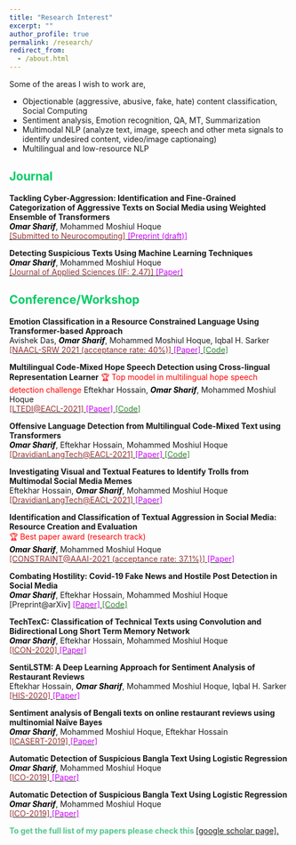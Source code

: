 ```yaml
---
title: "Research Interest"
excerpt: ""
author_profile: true
permalink: /research/
redirect_from: 
  - /about.html
---
```


Some of the areas I wish to work are,

 * Objectionable (aggressive, abusive, fake, hate) content classification, Social Computing
 * Sentiment analysis, Emotion recognition, QA, MT, Summarization
 * Multimodal NLP (analyze text, image, speech and other meta signals to identify undesired content, video/image captionaing)
 * Multilingual and low-resource NLP
  
<!--
  ## <font color="#00cc66"> Research Statement </font>  
    Will write my research statement here.
  *<font color="#ff6633">Omar Sharif</font>*
-->

## <font color="#00cc66"> Journal </font>  
 
  **Tackling Cyber-Aggression: Identification and Fine-Grained Categorization of Aggressive Texts on Social Media using Weighted Ensemble of Transformers**  
  *<b><font color="#000"> Omar Sharif</font></b>*, Mohammed Moshiul Hoque    
  [<font color="	#993333"> [Submitted to Neurocomputing] </font>](https://www.journals.elsevier.com/neurocomputing)  [<font color="#cc00ff">[Preprint (draft)] </font>](https://drive.google.com/file/d/1XRg4nXHyp4K5zh2TlSl0oq73vYYw-meL/view?usp=sharing) 
  
 **Detecting Suspicious Texts Using Machine Learning Techniques**  
  *<b><font color="#000">Omar Sharif</font></b>*, Mohammed Moshiul Hoque    
  [<font color="	#993333"> [Journal of Applied Sciences (IF: 2.47)] </font>](https://www.mdpi.com/journal/applsci)  [<font color="#cc00ff">[Paper] </font>](https://www.mdpi.com/2076-3417/10/18/6527) 
 
## <font color="#00cc66"> Conference/Workshop </font> 
 
  **Emotion Classification in a Resource Constrained Language Using Transformer-based Approach**  
  Avishek Das, *<b><font color="#000">Omar Sharif</font></b>*, Mohammed Moshiul Hoque, Iqbal H. Sarker   
  [<font color="	#993333"> [NAACL-SRW 2021 (acceptance rate: 40%)] </font>](https://naacl2021-srw.github.io/)  [<font color="#cc00ff">[Paper] </font>](https://aclanthology.org/2021.naacl-srw.19/)  [<font color="#2d862d"> [Code] </font>](https://github.com/omar-sharif03/NAACL-SRW-2021)  

  **Multilingual Code-Mixed Hope Speech Detection using Cross-lingual Representation Learner**
  <font color="#f00">🏆 Top moodel in multilingual hope speech detection challenge</font> 
  Eftekhar Hossain, *<b><font color="#000">Omar Sharif</font></b>*, Mohammed Moshiul Hoque  
  [<font color="	#993333"> [LTEDI@EACL-2021] </font>](https://sites.google.com/view/lt-edi-2021/home)  [<font color="#cc00ff">[Paper] </font>](https://www.aclweb.org/anthology/2021.ltedi-1.25/)  [<font   color="#2d862d"> [Code] </font>](https://github.com/omar-sharif03/CUET_NLP-EACL_2021)  

 **Offensive Language Detection from Multilingual Code-Mixed Text using Transformers**  
 *<b><font color="#000">Omar Sharif</font></b>*,  Eftekhar Hossain, Mohammed Moshiul Hoque  
  [<font color="#993333"> [DravidianLangTech@EACL-2021] </font>](https://dravidianlangtech.github.io/2021/index.html)  [<font color="#cc00ff">[Paper] </font>](https://www.aclweb.org/anthology/2021.dravidianlangtech-1.35/)  [<font   color="#2d862d"> [Code] </font>](https://github.com/omar-sharif03/CUET_NLP-EACL_2021)  

 **Investigating Visual and Textual Features to Identify Trolls from Multimodal Social Media Memes**  
  Eftekhar Hossain, *<b><font color="#000">Omar Sharif</font></b>*, Mohammed Moshiul Hoque    
  [<font color="	#993333"> [DravidianLangTech@EACL-2021] </font>](https://dravidianlangtech.github.io/2021/index.html)  [<font color="#cc00ff">[Paper] </font>](https://www.aclweb.org/anthology/2021.dravidianlangtech-1.43/) 
 
  **Identification and Classification of Textual Aggression in Social Media: Resource Creation and Evaluation**  
   <font color="#f00">🏆 Best paper award (research track)</font>   
  *<b><font color="#000">Omar Sharif</font></b>*, Mohammed Moshiul Hoque    
  [<font color="	#993333"> [CONSTRAINT@AAAI-2021 (acceptance rate: 37.1%)] </font>](http://lcs2.iiitd.edu.in/CONSTRAINT-2021)  [<font color="#cc00ff">[Paper] </font>](https://link.springer.com/chapter/10.1007%2F978-3-030-73696-5_2) 
  
 **Combating Hostility: Covid-19 Fake News and Hostile Post Detection in Social Media**  
*<b><font color="#000">Omar Sharif</font></b>*,  Eftekhar Hossain, Mohammed Moshiul Hoque  
 [Preprint@arXiv]   [<font color="#cc00ff">[Paper] </font>](https://arxiv.org/abs/2101.03291)  [<font color="#2d862d"> [Code] </font>](https://github.com/omar-sharif03/CONSTRAINT-AAAI2021) 
 
 **TechTexC: Classification of Technical Texts using Convolution and Bidirectional Long Short Term Memory Network**  
 *<b><font color="#000">Omar Sharif</font></b>*,  Eftekhar Hossain, Mohammed Moshiul Hoque  
[<font color="	#993333"> [ICON-2020] </font>](https://www.iitp.ac.in/~ai-nlp-ml/icon2020/index.html)    [<font color="#cc00ff">[Paper] </font>](https://arxiv.org/abs/2012.11420) 
  
 **SentiLSTM: A Deep Learning Approach for Sentiment Analysis of Restaurant Reviews**  
  Eftekhar Hossain, *<b><font color="#000">Omar Sharif</font></b>*, Mohammed Moshiul Hoque, Iqbal H. Sarker   
  [<font color="#993333"> [HIS-2020] </font>](http://www.mirlabs.net/his20/)  [<font color="#cc00ff">[Paper] </font>](https://arxiv.org/abs/2011.09684)
 
  **Sentiment analysis of Bengali texts on online restaurant reviews using multinomial Naïve Bayes**  
  *<b><font color="#000">Omar Sharif</font></b>*, Mohammed Moshiul Hoque, Eftekhar Hossain   
  [<font color="	#993333"> [ICASERT-2019] </font>](http://home.ewubd.edu/events/1st-international-conference-on-advances-in-science-engineering-and-robotics-technology-icasert-2019/)  [<font color="#cc00ff">[Paper] </font>](https://ieeexplore.ieee.org/abstract/document/8934655)
  
   **Automatic Detection of Suspicious Bangla Text Using Logistic Regression**  
  *<b><font color="#000">Omar Sharif</font></b>*, Mohammed Moshiul Hoque    
  [<font color="	#993333"> [ICO-2019] </font>](https://www.icico.info/ico-2019)  [<font color="#cc00ff">[Paper] </font>](https://link.springer.com/chapter/10.1007/978-3-030-33585-4_57) 

**Automatic Detection of Suspicious Bangla Text Using Logistic Regression**  
 *<b><font color="#000">Omar Sharif</font></b>*, Mohammed Moshiul Hoque    
  [<font color="	#993333"> [ICO-2019] </font>](https://www.icico.info/ico-2019)  [<font color="#cc00ff">[Paper] </font>](https://link.springer.com/chapter/10.1007/978-3-030-33585-4_57) 

<b><font color="#53c68c">To get the full list of my papers please check this</font> </b>[[google scholar page].](https://scholar.google.com/citations?hl=en&user=TBBRv2wAAAAJ&view_op=list_works&authuser=1&sortby=pubdate)
